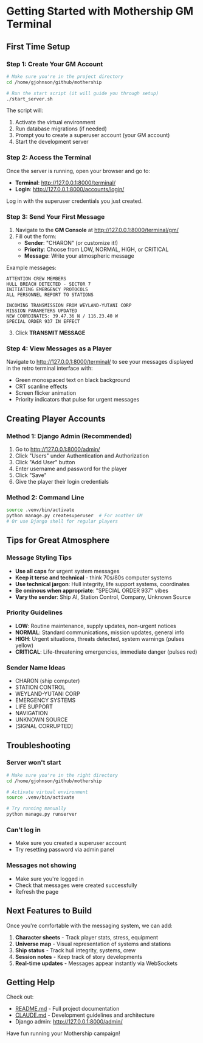 # Getting Started with Mothership GM Terminal

## First Time Setup

### Step 1: Create Your GM Account

```bash
# Make sure you're in the project directory
cd /home/gjohnson/github/mothership

# Run the start script (it will guide you through setup)
./start_server.sh
```

The script will:
1. Activate the virtual environment
2. Run database migrations (if needed)
3. Prompt you to create a superuser account (your GM account)
4. Start the development server

### Step 2: Access the Terminal

Once the server is running, open your browser and go to:
- **Terminal**: http://127.0.0.1:8000/terminal/
- **Login**: http://127.0.0.1:8000/accounts/login/

Log in with the superuser credentials you just created.

### Step 3: Send Your First Message

1. Navigate to the **GM Console** at http://127.0.0.1:8000/terminal/gm/
2. Fill out the form:
   - **Sender**: "CHARON" (or customize it!)
   - **Priority**: Choose from LOW, NORMAL, HIGH, or CRITICAL
   - **Message**: Write your atmospheric message

Example messages:

```
ATTENTION CREW MEMBERS
HULL BREACH DETECTED - SECTOR 7
INITIATING EMERGENCY PROTOCOLS
ALL PERSONNEL REPORT TO STATIONS
```

```
INCOMING TRANSMISSION FROM WEYLAND-YUTANI CORP
MISSION PARAMETERS UPDATED
NEW COORDINATES: 39.47.36 N / 116.23.40 W
SPECIAL ORDER 937 IN EFFECT
```

3. Click **TRANSMIT MESSAGE**

### Step 4: View Messages as a Player

Navigate to http://127.0.0.1:8000/terminal/ to see your messages displayed in the retro terminal interface with:
- Green monospaced text on black background
- CRT scanline effects
- Screen flicker animation
- Priority indicators that pulse for urgent messages

## Creating Player Accounts

### Method 1: Django Admin (Recommended)

1. Go to http://127.0.0.1:8000/admin/
2. Click "Users" under Authentication and Authorization
3. Click "Add User" button
4. Enter username and password for the player
5. Click "Save"
6. Give the player their login credentials

### Method 2: Command Line

```bash
source .venv/bin/activate
python manage.py createsuperuser  # For another GM
# Or use Django shell for regular players
```

## Tips for Great Atmosphere

### Message Styling Tips

- **Use all caps** for urgent system messages
- **Keep it terse and technical** - think 70s/80s computer systems
- **Use technical jargon**: Hull integrity, life support systems, coordinates
- **Be ominous when appropriate**: "SPECIAL ORDER 937" vibes
- **Vary the sender**: Ship AI, Station Control, Company, Unknown Source

### Priority Guidelines

- **LOW**: Routine maintenance, supply updates, non-urgent notices
- **NORMAL**: Standard communications, mission updates, general info
- **HIGH**: Urgent situations, threats detected, system warnings (pulses yellow)
- **CRITICAL**: Life-threatening emergencies, immediate danger (pulses red)

### Sender Name Ideas

- CHARON (ship computer)
- STATION CONTROL
- WEYLAND-YUTANI CORP
- EMERGENCY SYSTEMS
- LIFE SUPPORT
- NAVIGATION
- UNKNOWN SOURCE
- [SIGNAL CORRUPTED]

## Troubleshooting

### Server won't start
```bash
# Make sure you're in the right directory
cd /home/gjohnson/github/mothership

# Activate virtual environment
source .venv/bin/activate

# Try running manually
python manage.py runserver
```

### Can't log in
- Make sure you created a superuser account
- Try resetting password via admin panel

### Messages not showing
- Make sure you're logged in
- Check that messages were created successfully
- Refresh the page

## Next Features to Build

Once you're comfortable with the messaging system, we can add:
1. **Character sheets** - Track player stats, stress, equipment
2. **Universe map** - Visual representation of systems and stations
3. **Ship status** - Track hull integrity, systems, crew
4. **Session notes** - Keep track of story developments
5. **Real-time updates** - Messages appear instantly via WebSockets

## Getting Help

Check out:
- [README.md](README.md) - Full project documentation
- [CLAUDE.md](CLAUDE.md) - Development guidelines and architecture
- Django admin: http://127.0.0.1:8000/admin/

Have fun running your Mothership campaign!
